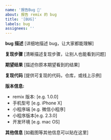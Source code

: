 ```yaml
---
name: '报告Bug 🐛'
about: 报告 remix 的 bug
title: '[BUG]'
labels: bug
assignees: ''
---
```


**bug 描述**
[详细地描述 bug，让大家都能理解]

**复现步骤**
[清晰描述复现步骤，让别人也能看到问题]

**期望结果**
[描述你原本期望看到的结果]

**复现代码**
[提供可复现的代码，仓库，或线上示例]

**版本信息:**

- remix 版本: [e.g. 1.0.0]
- 手机型号 [e.g. iPhone X]
- 小程序端 [e.g. 微信小程序]
- 小程序版本[e.g. 2.3.0]
- 开发环境 [e.g. mac OS]

**其他信息**
[如截图等其他信息可以贴在这里]
